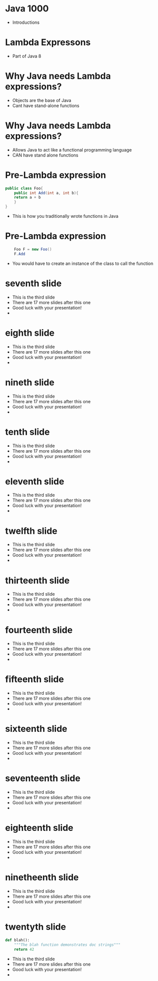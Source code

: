# Java 1000

* Introductions


# Lambda Expressons

* Part of Java 8


# Why Java needs Lambda expressions?

* Objects are the base of Java
* Cant have stand-alone functions


# Why Java needs Lambda expressions?

* Allows Java to act like a functional programming language
* CAN have stand alone functions


# Pre-Lambda expression
```Java
public class Foo{
	public int Add(int a, int b){
	return a + b
	}
}
```
* This is how you traditionally wrote functions in Java


# Pre-Lambda expression 

```Java
	Foo F = new Foo()
	F.Add
```
* You would have to create an instance of the class to call the function

 
# seventh slide

* This is the third slide
* There are 17 more slides after this one
* Good luck with your presentation!
* 


# eighth slide

* This is the third slide
* There are 17 more slides after this one
* Good luck with your presentation!
* 


# nineth slide

* This is the third slide
* There are 17 more slides after this one
* Good luck with your presentation!
* 


# tenth slide

* This is the third slide
* There are 17 more slides after this one
* Good luck with your presentation!
* 


# eleventh slide

* This is the third slide
* There are 17 more slides after this one
* Good luck with your presentation!
* 


# twelfth slide

* This is the third slide
* There are 17 more slides after this one
* Good luck with your presentation!
* 


# thirteenth slide

* This is the third slide
* There are 17 more slides after this one
* Good luck with your presentation!
* 


# fourteenth slide

* This is the third slide
* There are 17 more slides after this one
* Good luck with your presentation!
* 


# fifteenth slide

* This is the third slide
* There are 17 more slides after this one
* Good luck with your presentation!
* 


# sixteenth slide

* This is the third slide
* There are 17 more slides after this one
* Good luck with your presentation!
* 


# seventeenth slide

* This is the third slide
* There are 17 more slides after this one
* Good luck with your presentation!
* 


# eighteenth slide

* This is the third slide
* There are 17 more slides after this one
* Good luck with your presentation!
* 


# ninetheenth slide

* This is the third slide
* There are 17 more slides after this one
* Good luck with your presentation!
* 


# twentyth slide

```python
def blah():
	"""The blah function demonstrates doc strings"""
	return 42
```

* This is the third slide
* There are 17 more slides after this one
* Good luck with your presentation!
* 



